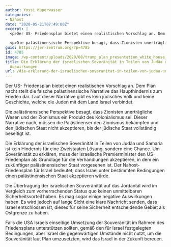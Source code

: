```yaml
---
author: Yossi Kuperwasser
categories:
- Nahost
date: "2020-05-21T07:49:00Z"
excerpt: |
  <p>Der US- Friedensplan bietet einen realistischen Vorschlag an. Dem Plan nacht stellt die falsche palästinensische Narrative das Haupthindernis zum Frieden dar. Laut dieser Narrative gibt es kein jüdisches Volk und keine Geschichte, welche die Juden mit dem Land Israel verbindet.</p>

  <p>Die palästinensische Perspektive besagt, dass Zionisten unerträgliche Wesen und der Zionismus ein Produkt des Kolonialismus sei. Dieser Narrative nach, müssen die Palästinenser den Zionismus bekämpfen und den jüdischen Staat nicht akzeptieren, bis der jüdische Staat vollständig beseitigt ist.</p>
guid: https://jer-zentrum.org/?p=4785
id: 4785
image: /wp-content/uploads/2020/08/trump_plan_presentation_white_house_upscale_crop1.jpg
title: Die Erklärung der israelischen Soveränität in Teilen von Judäa und Samaria-
  Auswirkungen
url: /die-erklarung-der-israelischen-soveranitat-in-teilen-von-judaa-und-samaria-auswirkungen/
---
```


Der US- Friedensplan bietet einen realistischen Vorschlag an. Dem Plan nacht stellt die falsche palästinensische Narrative das Haupthindernis zum Frieden dar. Laut dieser Narrative gibt es kein jüdisches Volk und keine Geschichte, welche die Juden mit dem Land Israel verbindet.

Die palästinensische Perspektive besagt, dass Zionisten unerträgliche Wesen und der Zionismus ein Produkt des Kolonialismus sei. Dieser Narrative nach, müssen die Palästinenser den Zionismus bekämpfen und den jüdischen Staat nicht akzeptieren, bis der jüdische Staat vollständig beseitigt ist.

Die Erklärung der israelischen Soveränität in Teilen von Judäa und Samaria ist kein Hindernis für eine Zweistaaten Lösung, sondern eine Chance. Um Soveränistät zu erklären, muss der israelische Premierminister den US- Friedenplan als Grundlage für die Verhandlungen akzeptieren, in dem ein zukünftiger palästinensischer Staat vorgesehen ist. Der Nahost-Friedensplan für Israel bedeutet, dass Israel unter bestimmten Bedingungen einen palästinensischen Staat akzeptieren würde.

Die Übertragung der israelischen Souveränität auf das Jordantal wird im Vergleich zum vorherrschenden Status quo keinen unmittelbaren Sicherheitsvorteil haben. Es mag sogar einige negative Auswirkungen haben. Es wird jedoch auf lange Sicht eine klare Nachricht senden, dass Israel entschlossen ist, dieses für seine Sicherheit entscheidende Gebiet als Ostgrenze zu haben.

Falls die USA Israels einseitige Umsetzung der Souveränität im Rahmen des Friedensplans unterstützen sollten, gemäß den für Israel festgelegten Bedingungen, aber Israel die gegenwärtigen Umstände nicht nutzt, um die Souveränität laut Plan umzusetzten, wird das Israel in der Zukunft bereuen.